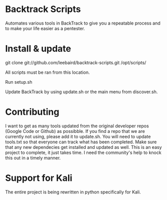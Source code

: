 Backtrack Scripts
===================
Automates various tools in BackTrack to give you a repeatable process and to make your life easier as a pentester.

Install & update
===================
git clone git://github.com/leebaird/backtrack-scripts.git /opt/scripts/

All scripts must be ran from this location.

Run setup.sh

Update BackTrack by using update.sh or the main menu from discover.sh.

Contributing
===================
I want to get as many tools updated from the original developer repos (Google Code or Github) as possibble. If you 
find a repo that we are currently not using, please add it to update.sh. You will need to update tools.txt so that 
everyone can track what has been completed. Make sure that any new dependecies get installed and updated as well. This 
is an easy project to complete, it just takes time. I need the community's help to knock this out in a timely manner.

Support for Kali
===================
The entire project is being rewritten in python specifically for Kali.
